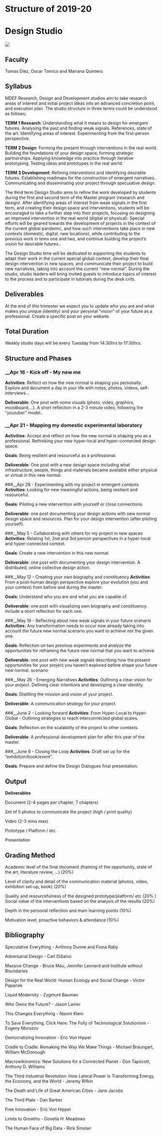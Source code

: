 Structure of 2019-20
======================

# Design Studio


![](images/image_1.png)


## Faculty
Tomas Diez, Oscar Tomico and Mariana Quintero      

## Syllabus

MDEF Research, Design and Development studios aim to take research areas of interest and initial project ideas into an advanced concretion point, and execution plan. The studio structure in three terms could be understood as follows:

**TERM 1 Research**: Understanding what it means to design for emergent futures. Analysing the past and finding weak signals. References, state of the art. Identifying areas of interest. Experimenting from the first-person perspective.

**TERM 2 Design**: Forming the present through interventions in the real world. Building the foundations of your design space, forming strategic partnerships. Applying knowledge into practice through iterative prototyping. Testing ideas and prototypes in the real world.

**TERM 3 Development**: Refining interventions and identifying desirable futures. Establishing roadmaps for the construction of emergent narratives.. Communicating and disseminating your project through speculative design.

The third term Design Studio aims to refine the work developed by students during the first and second term of the Master program (research and design). After identifying areas of interest from weak signals in the first term, and creating their design space and interventions, students will be encouraged to take a further step into their projects, focusing on designing an improved intervention in the real world (digital or physical). Special efforts will be geared towards the development of projects in the context of the current global pandemic, and how such interventions take place in new contexts (domestic, digital, new locations), while contributing to the previous work in tems one and two, and continue building the project’s vision for desirable futures..

The Design Studio time will be dedicated to supporting the students to adapt their work in the current special global context, develop their final design intervention in new spaces, and communicate their project to build new narratives, taking into account the current “new normal”. During the studio, studio leaders will bring invited guests to introduce topics of interest to the process and to participate in tutorials during the desk crits.

## Deliverables

At the end of this trimester we expect you to update who you are and what makes you unique (identity) and your personal “vision” of your future as a professional. Create a specific post on your website.  


## Total Duration

Weekly studio days will be every Tuesday from 14:30hrs to 17:30hrs.

## Structure and Phases

### __Apr 16 - Kick off - My new me
**Activities**: Reflect on how the new normal is shaping you personally. Explore and document a day in your life with notes, photos, videos, self-interviews…

**Deliverable**: One post with some visuals (photo, video, graphics, moodboard,…). A short reflection in a 2-3 minute video, following the “youtuber” model..

### __Apr 21 - Mapping my domestic experimental laboratory
**Activities**: Accept and reflect on how the new normal is shaping you as a professional. Rethinking your new hyper-local and hyper-connected design space.

**Goals**: Being resilient and resourceful as a professional.

**Deliverable**: One post with a new design space including what infrastructure, people, things and materials became available either physical or virtual in this new normal.

###__Apr 28 - Experimenting with my project in emergent contexts
**Activities**: Looking for new meaningful actions, being resilient and resourceful.

**Goals**: Piloting a new intervention with yourself or close connections.

**Deliverable**: one post documenting your design actions with new normal design space and resources. Plan for your design intervention (after piloting yourself).

###__May 5 - Collaborating with others for my project in new spaces
**Activities**: Relating 1st, 2nd and 3rd person perspectives in a hyper-local and hyper-connected context.

**Goals**: Create a new intervention in this new normal.

**Deliverable**: one post with documenting your design intervention. A distributed, online collective design action.

###__May 12 - Creating your own biography and constituency
**Activities**: From a post-human design perspective explore your evolution (you and your context) from before and during the master.

**Goals**: Understand who you are and what you are capable of.

**Deliverable**: one post with visualizing own biography and constituency. Include a short reflection for each one.

###__May 19 - Reflecting about new weak signals in your future scenario
**Activities**: Any transformation needs to occur now already taking into account the future new normal scenario you want to achieve not the given one.

**Goals**: Reflection on two previous experiments and analyze the opportunities for reframing the future new normal that you want to achieve.

**Deliverable**: one post with new weak signals describing how the present opportunities for your project you haven’t explored before shape your future new normal. scenario

###__May 26 - Emerging Narratives
**Activities**: Outlining a clear vision for your project. Defining clear intentions and developing a clear identity.

**Goals**: Distilling the mission and vision of your project.

**Deliverable**: A communication strategy for your project.

###__June 2 - Looking forward
**Activities**: From Hyper-Local to Hyper-Global - Outlining strategies to reach interconnected global scales.

**Goals**: Reflection on the scalability of the project to other contexts.

**Deliverable**: A professional development plan for after this year of the master.

###__June 9 - Closing the Loop
**Activities**: Draft set up for the “exhibition/book/event”.

**Goals**: Prepare and define the Design Dialogues final presentation.


## Output

**Deliverables**

Document (2-4 pages per chapter, 7 chapters)

Set of 5 photos to communicate the project (high / print quality)

Video (2-3 mins max)

Prototype / Platform / etc.

Presentation

## Grading Method
Academic level of the final document (framing of the opportunity, state of the art, literature review, …) (20%)

Level of clarity and detail of the communication material (photos, video, exhibition set-up, book) (20%)

Quality and resourcefulness of the designed prototype/platform/ etc (20%
  )
Social value of the interventions based on the analysis of the results (20%)

Depth in the personal reflection and main learning points (10%)

Motivation level, proactive behaviors & attendance (10%)

## Bibliography
Speculative Everything - Anthony Dunne and Fiona Raby

Adversarial Design - Carl DiSalvo

Massive Change - Bruce Mau, Jennifer Leonard and Institute without Boundaries

Design for the Real World: Human Ecology and Social Change - Victor Papanek

Liquid Modernity - Zygmunt Bauman

Who Owns the Future? - Jason Lanier

This Changes Everything - Naomi Klein

To Save Everything, Click Here: The Folly of Technological Solutionism - Evgeny Morozov

Democratizing Innovation - Eric Von Hippel

Cradle to Cradle: Remaking the Way We Make Things - Michael Braungart, William McDonough

Macrowikinomics: New Solutions for a Connected Planet - Don Tapscott, Anthony D. Williams

The Third Industrial Revolution: How Lateral Power Is Transforming Energy, the Economy, and the World - Jeremy Rifkin

The Death and Life of Great American Cities - Jane Jacobs

The Third Plate - Dan Barber

Free Innovation - Eric Von Hippel

Limits to Growths - Donella H. Meadows

The Human Face of Big Data - Rick Smolan
